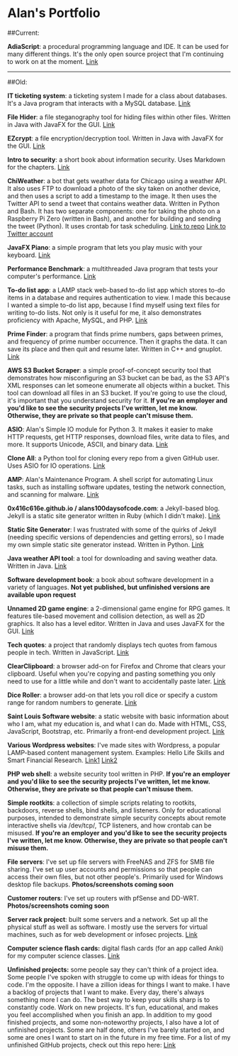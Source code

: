 # Alan's Portfolio

##Current:

**AdiaScript**: a procedural programming language and IDE. It can be used for many different things. It's the only open source project that I'm continuing to work on at the moment. [Link](https://github.com/0x416c616e/AdiaScript)

-------

##Old:

**IT ticketing system**: a ticketing system I made for a class about databases. It's a Java program that interacts with a MySQL database. [Link](https://github.com/0x416c616e/ticketing_system)

**File Hider**: a file steganography tool for hiding files within other files. Written in Java with JavaFX for the GUI. [Link](https://github.com/0x416c616e/filehider)

**EZcrypt**: a file encryption/decryption tool. Written in Java with JavaFX for the GUI. [Link](https://github.com/0x416c616e/ezcrypt)

**Intro to security**: a short book about information security. Uses Markdown for the chapters. [Link](https://github.com/0x416c616e/intro_to_security)

**ChiWeather**: a bot that gets weather data for Chicago using a weather API. It also uses FTP to download a photo of the sky taken on another device, and then uses a script to add a timestamp to the image. It then uses the Twitter API to send a tweet that contains weather data. Written in Python and Bash. It has two separate components: one for taking the photo on a Raspberry Pi Zero (written in Bash), and another for building and sending the tweet (Python). It uses crontab for task scheduling. [Link to repo](https://github.com/0x416c616e/weatherbot_new) [Link to Twitter account](https://twitter.com/ChiWeather)

**JavaFX Piano**: a simple program that lets you play music with your keyboard. [Link](https://github.com/0x416c616e/javafx_piano)

**Performance Benchmark**: a multithreaded Java program that tests your computer's performance. [Link](https://github.com/0x416c616e/performance_benchmark)

**To-do list app**: a LAMP stack web-based to-do list app which stores to-do items in a database and requires authentication to view. I made this because I wanted a simple to-do list app, because I find myself using text files for writing to-do lists. Not only is it useful for me, it also demonstrates proficiency with Apache, MySQL, and PHP. [Link](https://github.com/0x416c616e/todolistapp)

**Prime Finder**: a program that finds prime numbers, gaps between primes, and frequency of prime number occurrence. Then it graphs the data. It can save its place and then quit and resume later. Written in C++ and gnuplot. [Link](https://github.com/0x416c616e/primefinder)

**AWS S3 Bucket Scraper**: a simple proof-of-concept security tool that demonstrates how misconfiguring an S3 bucket can be bad, as the S3 API's XML responses can let someone enumerate all objects within a bucket. This tool can download all files in an S3 bucket. If you're going to use the cloud, it's important that you understand security for it. **If you're an employer and you'd like to see the security projects I've written, let me know. Otherwise, they are private so that people can't misuse them.**

**ASIO**: Alan's Simple IO module for Python 3. It makes it easier to make HTTP requests, get HTTP responses, download files, write data to files, and more. It supports Unicode, ASCII, and binary data. [Link](https://github.com/0x416c616e/asio)

**Clone All**: a Python tool for cloning every repo from a given GitHub user. Uses ASIO for IO operations. [Link](https://github.com/0x416c616e/clone_all)

**AMP**: Alan's Maintenance Program. A shell script for automating Linux tasks, such as installing software updates, testing the network connection, and scanning for malware. [Link](https://github.com/0x416c616e/amp)

**0x416c616e.github.io / alans100daysofcode.com**: a Jekyll-based blog. Jekyll is a static site generator written in Ruby (which I didn't make). [Link](https://github.com/0x416c616e/0x416c616e.github.io)

**Static Site Generator**: I was frustrated with some of the quirks of Jekyll (needing specific versions of dependencies and getting errors), so I made my own simple static site generator instead. Written in Python. [Link](https://github.com/0x416c616e/staticsitegenerator)

**Java weather API tool**: a tool for downloading and saving weather data. Written in Java. [Link](https://github.com/0x416c616e/java_weather_api)

**Software development book**: a book about software development in a variety of languages. **Not yet published, but unfinished versions are available upon request**

**Unnamed 2D game engine**: a 2-dimensional game engine for RPG games. It features tile-based movement and collision detection, as well as 2D graphics. It also has a level editor. Written in Java and uses JavaFX for the GUI. [Link](https://github.com/0x416c616e/2drpggamengine)

**Tech quotes**: a project that randomly displays tech quotes from famous people in tech. Written in JavaScript. [Link](https://github.com/0x416c616e/techquotes)

**ClearClipboard**: a browser add-on for Firefox and Chrome that clears your clipboard. Useful when you're copying and pasting something you only need to use for a little while and don't want to accidentally paste later. [Link](https://github.com/0x416c616e/clearclipboard)

**Dice Roller**: a browser add-on that lets you roll dice or specify a custom range for random numbers to generate. [Link](https://github.com/0x416c616e/dice_roller)

**Saint Louis Software website**: a static website with basic information about who I am, what my education is, and what I can do. Made with HTML, CSS, JavaScript, Bootstrap, etc. Primarily a front-end development project. [Link](https://github.com/saintlouissoftware/saintlouissoftware)

**Various Wordpress websites**: I've made sites with Wordpress, a popular LAMP-based content management system. Examples: Hello Life Skills and Smart Financial Research. [Link1](https://hellolifeskills.com/) [Link2](https://smartfinancialresearch.com/)

**PHP web shell**: a website security tool written in PHP. **If you're an employer and you'd like to see the security projects I've written, let me know. Otherwise, they are private so that people can't misuse them.**

**Simple rootkits**: a collection of simple scripts relating to rootkits, backdoors, reverse shells, bind shells, and listeners. Only for educational purposes, intended to demonstrate simple security concepts about remote interactive shells via /dev/tcp/, TCP listeners, and how crontab can be misused. **If you're an employer and you'd like to see the security projects I've written, let me know. Otherwise, they are private so that people can't misuse them.**

**File servers**: I've set up file servers with FreeNAS and ZFS for SMB file sharing. I've set up user accounts and permissions so that people can access their own files, but not other people's. Primarily used for Windows desktop file backups. **Photos/screenshots coming soon**

**Customer routers**: I've set up routers with pfSense and DD-WRT. **Photos/screenshots coming soon**

**Server rack project**: built some servers and a network. Set up all the physical stuff as well as software. I mostly use the servers for virtual machines, such as for web development or infosec projects. [Link](https://raw.githubusercontent.com/0x416c616e/portfolio/master/assets/server_rack_compilation.jpg)

**Computer science flash cards:** digital flash cards (for an app called Anki) for my computer science classes. [Link](https://github.com/0x416c616e/anki_decks)

**Unfinished projects:** some people say they can't think of a project idea. Some people I've spoken with struggle to come up with ideas for things to code. I'm the opposite. I have a zillion ideas for things I want to make. I have a backlog of projects that I want to make. Every day, there's always something more I can do. The best way to keep your skills sharp is to constantly code. Work on new projects. It's fun, educational, and makes you feel accomplished when you finish an app. In addition to my good finished projects, and some non-noteworthy projects, I also have a lot of unfinished projects. Some are half done, others I've barely started on, and some are ones I want to start on in the future in my free time. For a list of my unfinished GitHub projects, check out this repo here: [Link](https://github.com/0x416c616e/unfinished_projects)
